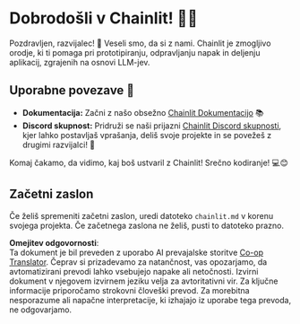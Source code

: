 <!--
CO_OP_TRANSLATOR_METADATA:
{
  "original_hash": "c49526c7abc56b0b5f1e835c1739f18e",
  "translation_date": "2025-07-12T13:55:57+00:00",
  "source_file": "11-mcp/code_samples/github-mcp/chainlit.md",
  "language_code": "sl"
}
-->
# Dobrodošli v Chainlit! 🚀🤖

Pozdravljen, razvijalec! 👋 Veseli smo, da si z nami. Chainlit je zmogljivo orodje, ki ti pomaga pri prototipiranju, odpravljanju napak in deljenju aplikacij, zgrajenih na osnovi LLM-jev.

## Uporabne povezave 🔗

- **Dokumentacija:** Začni z našo obsežno [Chainlit Dokumentacijo](https://docs.chainlit.io) 📚  
- **Discord skupnost:** Pridruži se naši prijazni [Chainlit Discord skupnosti](https://discord.gg/k73SQ3FyUh), kjer lahko postavljaš vprašanja, deliš svoje projekte in se povežeš z drugimi razvijalci! 💬

Komaj čakamo, da vidimo, kaj boš ustvaril z Chainlit! Srečno kodiranje! 💻😊

## Začetni zaslon

Če želiš spremeniti začetni zaslon, uredi datoteko `chainlit.md` v korenu svojega projekta. Če začetnega zaslona ne želiš, pusti to datoteko prazno.

**Omejitev odgovornosti**:  
Ta dokument je bil preveden z uporabo AI prevajalske storitve [Co-op Translator](https://github.com/Azure/co-op-translator). Čeprav si prizadevamo za natančnost, vas opozarjamo, da avtomatizirani prevodi lahko vsebujejo napake ali netočnosti. Izvirni dokument v njegovem izvirnem jeziku velja za avtoritativni vir. Za ključne informacije priporočamo strokovni človeški prevod. Za morebitna nesporazume ali napačne interpretacije, ki izhajajo iz uporabe tega prevoda, ne odgovarjamo.